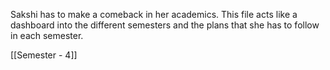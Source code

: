 Sakshi has to make a comeback in her academics. This file acts like a dashboard into the different semesters and the plans that she has to follow in each semester. 

[[Semester - 4]]
